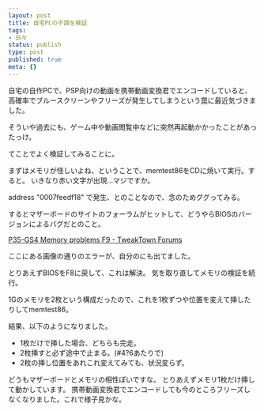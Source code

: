 ```yaml
---
layout: post
title: 自宅PCの不調を検証
tags:
- 日々
status: publish
type: post
published: true
meta: {}
---
```

自宅の自作PCで、PSP向けの動画を携帯動画変換君でエンコードしていると、高確率でブルースクリーンやフリーズが発生してしまうという罠に最近気づきました。

そういや過去にも、ゲーム中や動画閲覧中などに突然再起動かかったことがあったっけ。

てことでよく検証してみることに。

まずはメモリが怪しいよね、ということで、memtest86をCDに焼いて実行。すると。
いきなり赤い文字が出現…マジですか。

address "0007feedf18" で発生、とのことなので、念のためググってみる。

するとマザーボードのサイトのフォーラムがヒットして、どうやらBIOSのバージョンによるバグだとのこと。

<a href="http://forums.tweaktown.com/showthread.php?t=25765">P35-GS4 Memory problems F9 - TweakTown Forums</a>

ここにある画像の通りのエラーが、自分のにも出てました。

とりあえずBIOSをF8に戻して、これは解決。
気を取り直してメモリの検証を続行。

1Gのメモリを2枚という構成だったので、これを1枚ずつや位置を変えて挿したりしてmemtest86。

結果、以下のようになりました。

- 1枚だけで挿した場合、どちらも完走。
- 2枚挿すと必ず途中で止まる。(#4?6あたりで)
- 2枚の挿し位置をあれこれ変えてみても、状況変らず。

どうもマザーボードとメモリの相性ぽいですな。
とりあえずメモリ1枚だけ挿して動かしています。
携帯動画変換君でエンコードしても今のところフリーズしなくなりました。これで様子見かな。
